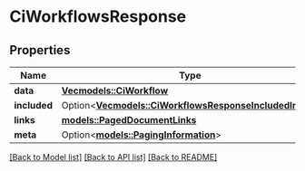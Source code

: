 # CiWorkflowsResponse

## Properties

Name | Type | Description | Notes
------------ | ------------- | ------------- | -------------
**data** | [**Vec<models::CiWorkflow>**](CiWorkflow.md) |  | 
**included** | Option<[**Vec<models::CiWorkflowsResponseIncludedInner>**](CiWorkflowsResponse_included_inner.md)> |  | [optional]
**links** | [**models::PagedDocumentLinks**](PagedDocumentLinks.md) |  | 
**meta** | Option<[**models::PagingInformation**](PagingInformation.md)> |  | [optional]

[[Back to Model list]](../README.md#documentation-for-models) [[Back to API list]](../README.md#documentation-for-api-endpoints) [[Back to README]](../README.md)


